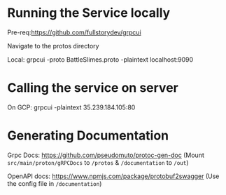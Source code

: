 # Running the Service locally

Pre-req:https://github.com/fullstorydev/grpcui

Navigate to the protos directory 

Local:
grpcui -proto BattleSlimes.proto -plaintext localhost:9090

# Calling the service on server

On GCP:
grpcui -plaintext 35.239.184.105:80

# Generating Documentation 

Grpc Docs: https://github.com/pseudomuto/protoc-gen-doc 
(Mount `src/main/proton/gRPCDocs` to `/protos` & `/documentation` to `/out`)

OpenAPI docs: https://www.npmjs.com/package/protobuf2swagger
(Use the config file in `/documentation`)
